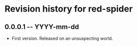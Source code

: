 # Revision history for red-spider

## 0.0.0.1 -- YYYY-mm-dd

* First version. Released on an unsuspecting world.
